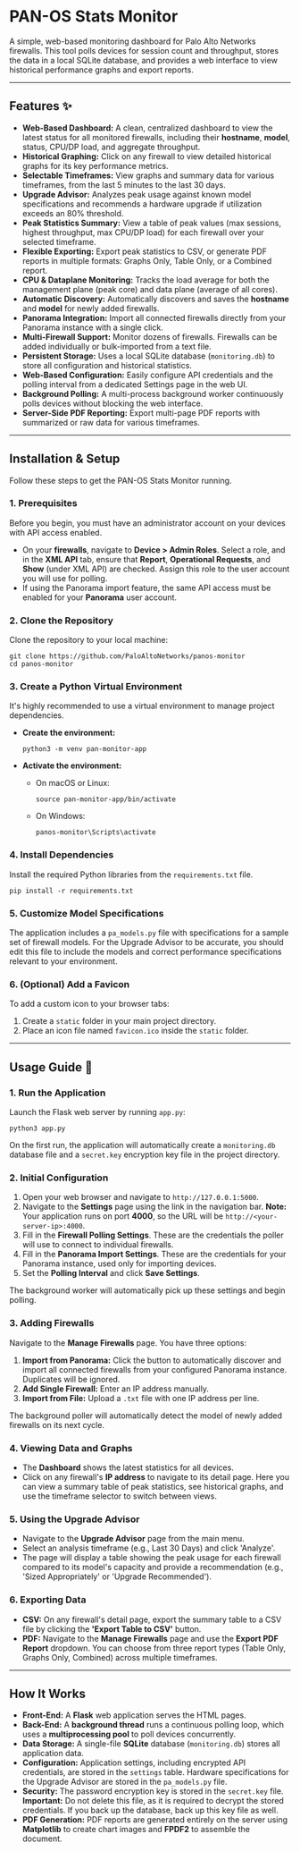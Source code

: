 # PAN-OS Stats Monitor

A simple, web-based monitoring dashboard for Palo Alto Networks firewalls. This tool polls devices for session count and throughput, stores the data in a local SQLite database, and provides a web interface to view historical performance graphs and export reports.





---
## Features ✨

* **Web-Based Dashboard:** A clean, centralized dashboard to view the latest status for all monitored firewalls, including their **hostname**, **model**, status, CPU/DP load, and aggregate throughput.
* **Historical Graphing:** Click on any firewall to view detailed historical graphs for its key performance metrics.
* **Selectable Timeframes:** View graphs and summary data for various timeframes, from the last 5 minutes to the last 30 days.
* **Upgrade Advisor:** Analyzes peak usage against known model specifications and recommends a hardware upgrade if utilization exceeds an 80% threshold.
* **Peak Statistics Summary:** View a table of peak values (max sessions, highest throughput, max CPU/DP load) for each firewall over your selected timeframe.
* **Flexible Exporting:** Export peak statistics to CSV, or generate PDF reports in multiple formats: Graphs Only, Table Only, or a Combined report.
* **CPU & Dataplane Monitoring:** Tracks the load average for both the management plane (peak core) and data plane (average of all cores).
* **Automatic Discovery:** Automatically discovers and saves the **hostname** and **model** for newly added firewalls.
* **Panorama Integration:** Import all connected firewalls directly from your Panorama instance with a single click.
* **Multi-Firewall Support:** Monitor dozens of firewalls. Firewalls can be added individually or bulk-imported from a text file.
* **Persistent Storage:** Uses a local SQLite database (`monitoring.db`) to store all configuration and historical statistics.
* **Web-Based Configuration:** Easily configure API credentials and the polling interval from a dedicated Settings page in the web UI.
* **Background Polling:** A multi-process background worker continuously polls devices without blocking the web interface.
* **Server-Side PDF Reporting:** Export multi-page PDF reports with summarized or raw data for various timeframes.

---
## Installation & Setup

Follow these steps to get the PAN-OS Stats Monitor running.

### 1. Prerequisites

Before you begin, you must have an administrator account on your devices with API access enabled.

* On your **firewalls**, navigate to **Device > Admin Roles**. Select a role, and in the **XML API** tab, ensure that **Report**, **Operational Requests**, and **Show** (under XML API) are checked. Assign this role to the user account you will use for polling.
* If using the Panorama import feature, the same API access must be enabled for your **Panorama** user account.

### 2. Clone the Repository

Clone the repository to your local machine:
```
git clone https://github.com/PaloAltoNetworks/panos-monitor
cd panos-monitor
```
### 3. Create a Python Virtual Environment

It's highly recommended to use a virtual environment to manage project dependencies.

* **Create the environment:**
    ```
    python3 -m venv pan-monitor-app
    ```
* **Activate the environment:**
    * On macOS or Linux:

        ```
        source pan-monitor-app/bin/activate
        ```
    * On Windows:

        ```
        panos-monitor\Scripts\activate
        ```
### 4. Install Dependencies

Install the required Python libraries from the `requirements.txt` file.
```
pip install -r requirements.txt
```
### 5. Customize Model Specifications

The application includes a `pa_models.py` file with specifications for a sample set of firewall models. For the Upgrade Advisor to be accurate, you should edit this file to include the models and correct performance specifications relevant to your environment.

### 6. (Optional) Add a Favicon

To add a custom icon to your browser tabs:
1. Create a `static` folder in your main project directory.
2. Place an icon file named `favicon.ico` inside the `static` folder.

---
## Usage Guide 🚀

### 1. Run the Application

Launch the Flask web server by running `app.py`:
```
python3 app.py
```
On the first run, the application will automatically create a `monitoring.db` database file and a `secret.key` encryption key file in the project directory.

### 2. Initial Configuration

1.  Open your web browser and navigate to `http://127.0.0.1:5000`.
2.  Navigate to the **Settings** page using the link in the navigation bar. **Note:** Your application runs on port **4000**, so the URL will be `http://<your-server-ip>:4000`.
3.  Fill in the **Firewall Polling Settings**. These are the credentials the poller will use to connect to individual firewalls.
4.  Fill in the **Panorama Import Settings**. These are the credentials for your Panorama instance, used only for importing devices.
5.  Set the **Polling Interval** and click **Save Settings**.

The background worker will automatically pick up these settings and begin polling.

### 3. Adding Firewalls

Navigate to the **Manage Firewalls** page. You have three options:
1.  **Import from Panorama:** Click the button to automatically discover and import all connected firewalls from your configured Panorama instance. Duplicates will be ignored.
2.  **Add Single Firewall:** Enter an IP address manually.
3.  **Import from File:** Upload a `.txt` file with one IP address per line.

The background poller will automatically detect the model of newly added firewalls on its next cycle.

### 4. Viewing Data and Graphs

* The **Dashboard** shows the latest statistics for all devices.
* Click on any firewall's **IP address** to navigate to its detail page. Here you can view a summary table of peak statistics, see historical graphs, and use the timeframe selector to switch between views.

### 5. Using the Upgrade Advisor

* Navigate to the **Upgrade Advisor** page from the main menu.
* Select an analysis timeframe (e.g., Last 30 Days) and click 'Analyze'.
* The page will display a table showing the peak usage for each firewall compared to its model's capacity and provide a recommendation (e.g., 'Sized Appropriately' or 'Upgrade Recommended').

### 6. Exporting Data

* **CSV:** On any firewall's detail page, export the summary table to a CSV file by clicking the **'Export Table to CSV'** button.
* **PDF:** Navigate to the **Manage Firewalls** page and use the **Export PDF Report** dropdown. You can choose from three report types (Table Only, Graphs Only, Combined) across multiple timeframes.

---
## How It Works

* **Front-End:** A **Flask** web application serves the HTML pages.
* **Back-End:** A **background thread** runs a continuous polling loop, which uses a **multiprocessing pool** to poll devices concurrently.
* **Data Storage:** A single-file **SQLite** database (`monitoring.db`) stores all application data.
* **Configuration:** Application settings, including encrypted API credentials, are stored in the `settings` table. Hardware specifications for the Upgrade Advisor are stored in the `pa_models.py` file.
* **Security:** The password encryption key is stored in the `secret.key` file. **Important:** Do not delete this file, as it is required to decrypt the stored credentials. If you back up the database, back up this key file as well.
* **PDF Generation:** PDF reports are generated entirely on the server using **Matplotlib** to create chart images and **FPDF2** to assemble the document.
